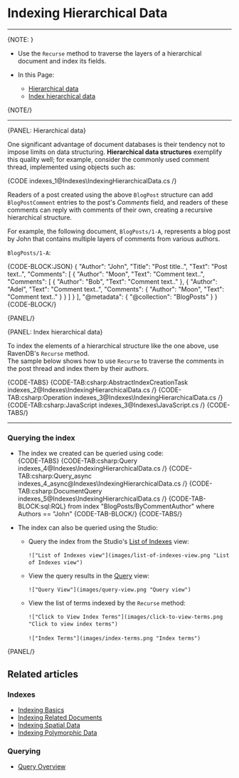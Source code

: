 # Indexing Hierarchical Data
---

{NOTE: }

* Use the `Recurse` method to traverse the layers of a hierarchical document and index its fields.

* In this Page:  
   * [Hierarchical data](../indexes/indexing-hierarchical-data#hierarchical-data)  
   * [Index hierarchical data](../indexes/indexing-hierarchical-data#index-hierarchical-data)  

{NOTE/}

---

{PANEL: Hierarchical data}

One significant advantage of document databases is their tendency not to impose limits on data structuring.
**Hierarchical data structures** exemplify this quality well; for example, consider the commonly used comment thread, implemented using objects such as:

{CODE indexes_1@Indexes\IndexingHierarchicalData.cs /}

Readers of a post created using the above `BlogPost` structure can add `BlogPostComment` entries to the post's _Comments_ field,
and readers of these comments can reply with comments of their own, creating a recursive hierarchical structure.

For example, the following document, `BlogPosts/1-A`, represents a blog post by John that contains multiple layers of comments from various authors.

`BlogPosts/1-A`:  

{CODE-BLOCK:JSON}
{
    "Author": "John",
    "Title": "Post title..",
    "Text": "Post text..",
    "Comments": [
        {
            "Author": "Moon",
            "Text": "Comment text..", 
            "Comments": [
                {
                    "Author": "Bob",
                    "Text": "Comment text.."
                },
                {
                    "Author": "Adel",
                    "Text": "Comment text..", 
                    "Comments": {
                        "Author": "Moon",
                        "Text": "Comment text.."
                    }
                }
            ]
        }
    ],
    "@metadata": {
        "@collection": "BlogPosts"
    }
}
{CODE-BLOCK/}

{PANEL/}

{PANEL: Index hierarchical data}

To index the elements of a hierarchical structure like the one above, use RavenDB's `Recurse` method.  
The sample below shows how to use `Recurse` to traverse the comments in the post thread and index them by their authors.

{CODE-TABS}
{CODE-TAB:csharp:AbstractIndexCreationTask indexes_2@Indexes\IndexingHierarchicalData.cs /}
{CODE-TAB:csharp:Operation indexes_3@Indexes\IndexingHierarchicalData.cs /}
{CODE-TAB:csharp:JavaScript indexes_3@Indexes\JavaScript.cs /}
{CODE-TABS/}

---

### Querying the index

* The index we created can be queried using code:  
  {CODE-TABS}
  {CODE-TAB:csharp:Query indexes_4@Indexes\IndexingHierarchicalData.cs /}
  {CODE-TAB:csharp:Query_async indexes_4_async@Indexes\IndexingHierarchicalData.cs /}
  {CODE-TAB:csharp:DocumentQuery indexes_5@Indexes\IndexingHierarchicalData.cs /}
  {CODE-TAB-BLOCK:sql:RQL}
from index "BlogPosts/ByCommentAuthor"
where Authors == "John"
  {CODE-TAB-BLOCK/}
  {CODE-TABS/}

* The index can also be queried using the Studio:

    * Query the index from the Studio's [List of Indexes](../studio/database/indexes/indexes-list-view#indexes-list-view) view:

          !["List of Indexes view"](images/list-of-indexes-view.png "List of Indexes view")

    * View the query results in the [Query](../studio/database/queries/query-view) view:

          !["Query View"](images/query-view.png "Query view")

    * View the list of terms indexed by the `Recurse` method:

          !["Click to View Index Terms"](images/click-to-view-terms.png "Click to view index terms")

          !["Index Terms"](images/index-terms.png "Index terms")

{PANEL/}

## Related articles

### Indexes

- [Indexing Basics](../indexes/indexing-basics)
- [Indexing Related Documents](../indexes/indexing-related-documents)
- [Indexing Spatial Data](../indexes/indexing-spatial-data)
- [Indexing Polymorphic Data](../indexes/indexing-polymorphic-data)

### Querying 

- [Query Overview](../client-api/session/querying/how-to-query)
